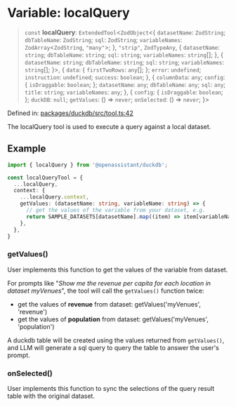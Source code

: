 # Variable: localQuery

> `const` **localQuery**: `ExtendedTool`\<`ZodObject`\<\{ `datasetName`: `ZodString`; `dbTableName`: `ZodString`; `sql`: `ZodString`; `variableNames`: `ZodArray`\<`ZodString`, `"many"`\>; \}, `"strip"`, `ZodTypeAny`, \{ `datasetName`: `string`; `dbTableName`: `string`; `sql`: `string`; `variableNames`: `string`[]; \}, \{ `datasetName`: `string`; `dbTableName`: `string`; `sql`: `string`; `variableNames`: `string`[]; \}\>, \{ `data`: \{ `firstTwoRows`: `any`[]; \}; `error`: `undefined`; `instruction`: `undefined`; `success`: `boolean`; \}, \{ `columnData`: `any`; `config`: \{ `isDraggable`: `boolean`; \}; `datasetName`: `any`; `dbTableName`: `any`; `sql`: `any`; `title`: `string`; `variableNames`: `any`; \}, \{ `config`: \{ `isDraggable`: `boolean`; \}; `duckDB`: `null`; `getValues`: () => `never`; `onSelected`: () => `never`; \}\>

Defined in: [packages/duckdb/src/tool.ts:42](https://github.com/GeoDaCenter/openassistant/blob/36f516b8229288259590b2d9dab3b10cbfc3cbfd/packages/duckdb/src/tool.ts#L42)

The localQuery tool is used to execute a query against a local dataset.

## Example

```typescript
import { localQuery } from '@openassistant/duckdb';

const localQueryTool = {
  ...localQuery,
  context: {
    ...localQuery.context,
    getValues: (datasetName: string, variableName: string) => {
      // get the values of the variable from your dataset, e.g.
      return SAMPLE_DATASETS[datasetName].map((item) => item[variableName]);
    },
  },
}
```

### getValues()

User implements this function to get the values of the variable from dataset.

For prompts like "_Show me the revenue per capita for each location in dataset myVenues_", the tool will
call the `getValues()` function twice:
- get the values of **revenue** from dataset: getValues('myVenues', 'revenue')
- get the values of **population** from dataset: getValues('myVenues', 'population')

A duckdb table will be created using the values returned from `getValues()`, and LLM will generate a sql query to query the table to answer the user's prompt.

### onSelected()

User implements this function to sync the selections of the query result table with the original dataset.

